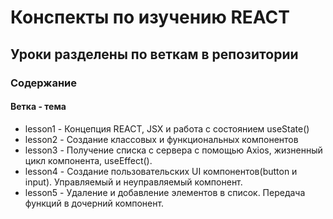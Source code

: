 # Конспекты по изучению REACT
## Уроки разделены по веткам в репозитории
### Содержание
#### Ветка - тема
* lesson1 - Концепция REACT, JSX и работа с состоянием useState()
* lesson2 - Создание классовых и функциональных компонентов
* lesson3 - Получение списка с сервера с помощью Axios, жизненный цикл компонента, useEffect().
* lesson4 - Создание пользовательских UI компонентов(button и input). Управляемый и неуправляемый компонент.
* lesson5 - Удаление и добавление элементов в список. Передача функций в дочерний компонент.


